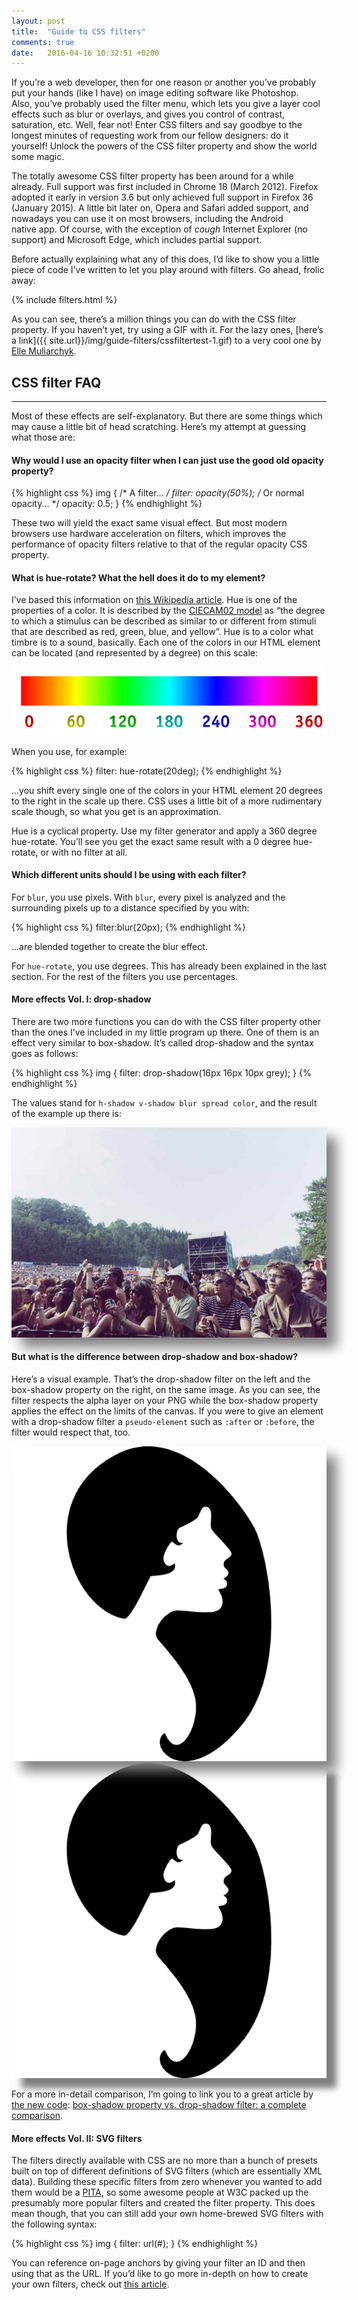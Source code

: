 ```yaml
---
layout: post
title:  "Guide to CSS filters"
comments: true
date:   2016-04-16 10:32:51 +0200
---
```


If you’re a web developer, then for one reason or another you’ve probably put your hands (like I have) on image editing software like Photoshop. Also, you’ve probably used the filter menu, which lets you give a layer cool effects such as blur or overlays, and gives you control of contrast, saturation, etc. Well, fear not! Enter CSS filters and say goodbye to the longest minutes of requesting work from our fellow designers: do it yourself! Unlock the powers of the CSS filter property and show the world some magic.

The totally awesome CSS filter property has been around for a while already. Full support was first included in Chrome 18 (March 2012). Firefox adopted it early in version 3.6 but only achieved full support in Firefox 36 (January 2015). A little bit later on, Opera and Safari added support, and nowadays you can use it on most browsers, including the Android native app. Of course, with the exception of *cough* Internet Explorer (no support) and Microsoft Edge, which includes partial support.

Before actually explaining what any of this does, I’d like to show you a little piece of code I’ve written to let you play around with filters. Go ahead, frolic away:

{% include filters.html %}

As you can see, there’s a million things you can do with the CSS filter property. If you haven’t yet, try using a GIF with it. For the lazy ones, [here’s a link]({{ site.url}}/img/guide-filters/cssfiltertest-1.gif) to a very cool one by [Elle Muliarchyk](https://giphy.com/ellemuliarchyk).

## CSS filter FAQ
---

Most of these effects are self-explanatory. But there are some things which may cause a little bit of head scratching. Here’s my attempt at guessing what those are:

#### Why would I use an opacity filter when I can just use the good old opacity property?

{% highlight css %}
img {
  /* A filter... */
  filter: opacity(50%);
  /* Or normal opacity... */
  opacity: 0.5;
}
{% endhighlight %}

These two will yield the exact same visual effect. But most modern browsers use hardware acceleration on filters, which improves the performance of opacity filters relative to that of the regular opacity CSS property.

#### What is hue-rotate? What the hell does it do to my element?

I’ve based this information on [this Wikipedia article](https://en.wikipedia.org/wiki/Hue). Hue is one of the properties of a color. It is described by the [CIECAM02 model](https://en.wikipedia.org/wiki/CIECAM02) as “the degree to which a stimulus can be described as similar to or different from stimuli that are described as red, green, blue, and yellow”. Hue is to a color what timbre is to a sound, basically. Each one of the colors in our HTML element can be located (and represented by a degree) on this scale:

<div class='post-image'>
  <img src='/img/guide-filters/hue-scale.png' alt='Hue scale' />
</div>

When you use, for example:

{% highlight css %}
filter: hue-rotate(20deg);
{% endhighlight %}

...you shift every single one of the colors in your HTML element 20 degrees to the right in the scale up there. CSS uses a little bit of a more rudimentary scale though, so what you get is an approximation.

Hue is a cyclical property. Use my filter generator and apply a 360 degree hue-rotate. You’ll see you get the exact same result with a 0 degree hue-rotate, or with no filter at all.

#### Which different units should I be using with each filter?

For `blur`, you use pixels. With `blur`, every pixel is analyzed and the surrounding pixels up to a distance specified by you with:

{% highlight css %}
filter:blur(20px);
{% endhighlight %}

...are blended together to create the blur effect.

For `hue-rotate`, you use degrees. This has already been explained in the last section. For the rest of the filters you use percentages.

#### More effects Vol. I: drop-shadow

There are two more functions you can do with the CSS filter property other than the ones I’ve included in my little program up there. One of them is an effect very similar to box-shadow. It’s called drop-shadow and the syntax goes as follows:

{% highlight css %}
img {
  filter: drop-shadow(16px 16px 10px grey);
}
{% endhighlight %}

The values stand for `h-shadow v-shadow blur spread color`, and the result of the example up there is:

<div class='post-image'>
  <img style='filter: drop-shadow(16px 16px 10px grey);' src='/img/guide-filters/cssfilters.jpg' alt='CSS drop-shadow example' />
</div>

#### But what is the difference between drop-shadow and box-shadow?

Here’s a visual example. That’s the drop-shadow filter on the left and the box-shadow property on the right, on the same image. As you can see, the filter respects the alpha layer on your PNG while the box-shadow property applies the effect on the limits of the canvas. If you were to give an element with a drop-shadow filter a `pseudo-element`  such as `:after` or `:before`, the filter would respect that, too.

<div class='post-image post-image--split'>
  <img style='filter: drop-shadow(16px 16px 10px grey);' src='/img/guide-filters/cssfilters2.png' alt='PNG Example with drop-shadow' />
  <img style='box-shadow: 16px 16px 10px grey;' src='/img/guide-filters/cssfilters2.png' alt='PNG Example with box-shadow' />
</div>

For a more in-detail comparison, I’m going to link you to a great article by [the new code](https://thenewcode.com/): [box-shadow property vs. drop-shadow filter: a complete comparison](https://thenewcode.com/598/box-shadow-property-vs-drop-shadow-filter-a-complete-comparison).

#### More effects Vol. II: SVG filters

The filters directly available with CSS are no more than a bunch of presets built on top of different definitions of SVG filters (which are essentially XML data). Building these specific filters from zero whenever you wanted to add them would be a [PITA](https://www.urbandictionary.com/define.php?term=pita), so some awesome people at W3C packed up the presumably more popular filters and created the filter property. This does mean though, that you can still add your own home-brewed SVG filters with the following syntax:

{% highlight css %}
img {
  filter: url(#);
}
{% endhighlight %}

You can reference on-page anchors by giving your filter an ID and then using that as the URL. If you’d like to go more in-depth on how to create your own filters, check out [this article](http://www.creativebloq.com/netmag/how-go-beyond-basics-svg-filters-71412280).
